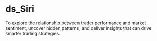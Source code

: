 # ds_Siri
To explore the relationship between trader performance and market  sentiment, uncover hidden patterns, and deliver insights that can drive smarter trading  strategies.
